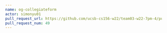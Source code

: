 ```yaml
---
name: og-collegiateform
actor: simonyu01
pull_request_url: https://github.com/ucsb-cs156-w22/team03-w22-7pm-4/pull/49
pull_request_num: 49
---
```

